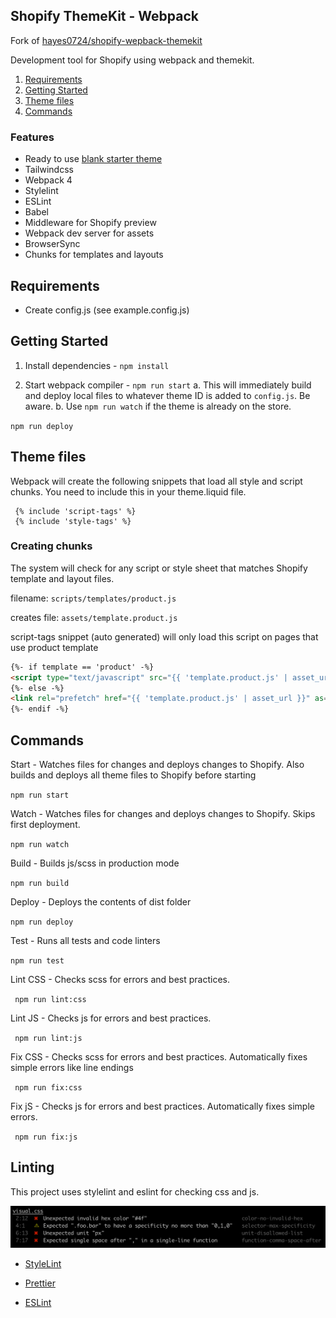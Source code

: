 ## Shopify ThemeKit - Webpack
Fork of [hayes0724/shopify-wepback-themekit](https://GitHub.com/hayes0724/shopify-webpack-themekit)

Development tool for Shopify using webpack and themekit.

1. [Requirements](#requirements)
2. [Getting Started](#getting-started)
3. [Theme files](#theme-files)
4. [Commands](#commands)

### Features
* Ready to use [blank starter theme](https://github.com/hayes0724/packer-blank-theme)
* Tailwindcss
* Webpack 4
* Stylelint
* ESLint
* Babel
* Middleware for Shopify preview
* Webpack dev server for assets
* BrowserSync
* Chunks for templates and layouts

## Requirements

* Create config.js (see example.config.js)

## Getting Started

1. Install dependencies - `npm install`

2. Start webpack compiler - `npm run start`
  a. This will immediately build and deploy local files to whatever theme ID is added to `config.js`. Be aware.
  b. Use `npm run watch` if the theme is already on the store.

`npm run deploy`

## Theme files

Webpack will create the following snippets that load all style and script chunks. You need to include this in your theme.liquid file.

```
 {% include 'script-tags' %}
 {% include 'style-tags' %}
```

### Creating chunks

The system will check for any script or style sheet that matches Shopify template and layout files.

filename: `scripts/templates/product.js`

creates file: `assets/template.product.js`

script-tags snippet (auto generated) will only load this script on pages that use product template

```html
{%- if template == 'product' -%}
<script type="text/javascript" src="{{ 'template.product.js' | asset_url }}" defer="defer"></script>
{%- else -%}
<link rel="prefetch" href="{{ 'template.product.js' | asset_url }}" as="script">
{%- endif -%}
```

## Commands

Start - Watches files for changes and deploys changes to Shopify. Also builds and deploys all theme files to Shopify before starting

`npm run start`

Watch - Watches files for changes and deploys changes to Shopify. Skips first deployment.

`npm run watch`

Build - Builds js/scss in production mode

`npm run build`

Deploy - Deploys the contents of dist folder

`npm run deploy`

Test - Runs all tests and code linters

`npm run test`

Lint CSS - Checks scss for errors and best practices.

`` npm run lint:css``

Lint JS - Checks js for errors and best practices.

`` npm run lint:js``

Fix CSS - Checks scss for errors and best practices. Automatically fixes simple errors like line endings

`` npm run fix:css``

Fix jS - Checks js for errors and best practices. Automatically fixes simple errors.

`` npm run fix:js``


## Linting

This project uses stylelint and eslint for checking css and js.


![linter](https://github.com/stylelint/stylelint/raw/master/example.png?raw=true)

- [StyleLint](https://stylelint.io/)

- [Prettier](https://github.com/prettier/stylelint-prettier)

- [ESLint](https://eslint.org/)



